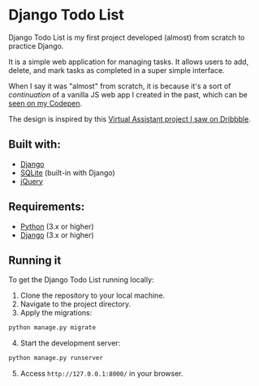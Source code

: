# Django Todo List

Django Todo List is my first project developed (almost) from scratch to practice Django.

It is a simple web application for managing tasks. It allows users to add, delete, and mark tasks as completed in a super simple interface.

When I say it was "almost" from scratch, it is because it's a sort of _continuation_ of a vanilla JS web app I created in the past, which can be [seen on my Codepen](https://codepen.io/lucasfads/pen/NXwNMw).

The design is inspired by this [Virtual Assistant project I saw on Dribbble](https://dribbble.com/shots/2354162-Virtual-Assistant-App-Interaction).

## Built with:

- [Django](https://www.djangoproject.com/)
- [SQLite](https://www.sqlite.org/index.html) (built-in with Django)
- [jQuery](https://jquery.com/)

## Requirements:

- [Python](https://www.python.org/) (3.x or higher)
- [Django](https://www.djangoproject.com/) (3.x or higher)

## Running it

To get the Django Todo List running locally:

1. Clone the repository to your local machine.
2. Navigate to the project directory.
3. Apply the migrations:
```bash
python manage.py migrate
```
4. Start the development server:
```bash
python manage.py runserver
```
5. Access `http://127.0.0.1:8000/` in your browser.